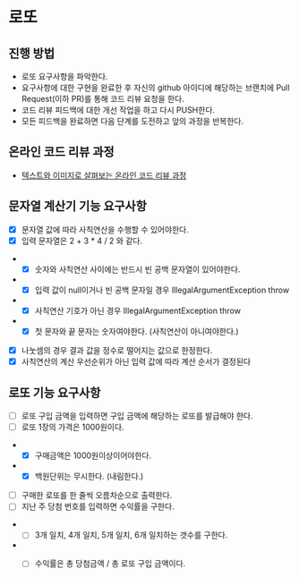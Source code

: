 # 로또
## 진행 방법
* 로또 요구사항을 파악한다.
* 요구사항에 대한 구현을 완료한 후 자신의 github 아이디에 해당하는 브랜치에 Pull Request(이하 PR)를 통해 코드 리뷰 요청을 한다.
* 코드 리뷰 피드백에 대한 개선 작업을 하고 다시 PUSH한다.
* 모든 피드백을 완료하면 다음 단계를 도전하고 앞의 과정을 반복한다.

## 온라인 코드 리뷰 과정
* [텍스트와 이미지로 살펴보는 온라인 코드 리뷰 과정](https://github.com/next-step/nextstep-docs/tree/master/codereview)

## 문자열 계산기 기능 요구사항
- [x] 문자열 값에 따라 사칙연산을 수행할 수 있어야한다.
- [x] 입력 문자열은 2 + 3 * 4 / 2 와 같다.
* - [x] 숫자와 사칙연산 사이에는 반드시 빈 공백 문자열이 있어야한다.
* - [x] 입력 값이 null이거나 빈 공백 문자일 경우 IllegalArgumentException throw
* - [x] 사칙연산 기호가 아닌 경우 IllegalArgumentException throw
* - [x] 첫 문자와 끝 문자는 숫자여야한다. (사칙연산이 아니여야한다.)
- [x] 나눗셈의 경우 결과 값을 정수로 떨어지는 값으로 한정한다.
- [x] 사칙연산의 계산 우선순위가 아닌 입력 값에 따라 계산 순서가 결정된다

## 로또 기능 요구사항
- [ ] 로또 구입 금액을 입력하면 구입 금액에 해당하는 로또를 발급해야 한다.
- [ ] 로또 1장의 가격은 1000원이다.
* - [x] 구매금액은 1000원이상이어야한다.
* - [x] 백원단위는 무시한다. (내림한다.)
- [ ] 구매한 로또를 한 줄씩 오름차순으로 출력한다.
- [ ] 지난 주 당첨 번호를 입력하면 수익률을 구한다.
* - [ ] 3개 일치, 4개 일치, 5개 일치, 6개 일치하는 갯수를 구한다.
* - [ ] 수익률은 총 당첨금액 / 총 로또 구입 금액이다.

